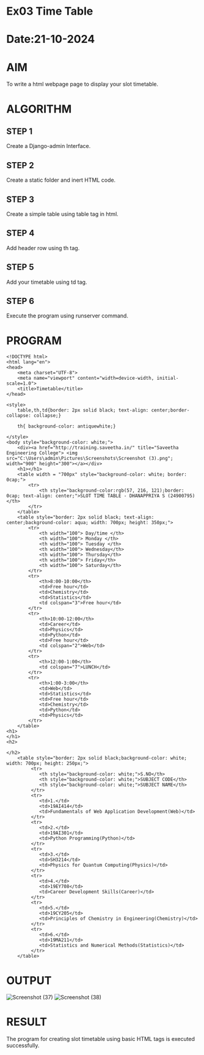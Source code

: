 # Ex03 Time Table
# Date:21-10-2024
# AIM
To write a html webpage page to display your slot timetable.

# ALGORITHM
## STEP 1
Create a Django-admin Interface.

## STEP 2
Create a static folder and inert HTML code.

## STEP 3
Create a simple table using table tag in html.

## STEP 4
Add header row using th tag.

## STEP 5
Add your timetable using td tag.

## STEP 6
Execute the program using runserver command.

# PROGRAM
```
<!DOCTYPE html>
<html lang="en">
<head>
    <meta charset="UTF-8">
    <meta name="viewport" content="width=device-width, initial-scale=1.0">
    <title>Timetable</title>
</head>
 
<style>
    table,th,td{border: 2px solid black; text-align: center;border-collapse: collapse;}
    
    th{ background-color: antiquewhite;}
    
</style>    
<body style="background-color: white;">
    <div><a href="http://training.saveetha.in/" title="Saveetha Engineering College"> <img src="C:\Users\admin\Pictures\Screenshots\Screenshot (3).png"; width="900" height="300"></a></div>
    <h1></h1>
    <table width = "700px" style="background-color: white; border: 0cap;">
        <tr>
            <th style="background-color:rgb(57, 216, 121);border: 0cap; text-align: center;">SLOT TIME TABLE - DHANAPPRIYA S (24900795)</th>
        </tr>  
    </table> 
    <table style="border: 2px solid black; text-align: center;background-color: aqua; width: 700px; height: 350px;">
        <tr>
            <th width="100"> Day/time </th>
            <th width="100"> Monday </th>
            <th width="100"> Tuesday </th>
            <th width="100"> Wednesday</th>
            <th width="100"> Thursday</th>
            <th width="100"> Friday</th>
            <th width="100"> Saturday</th>
        </tr>
        <tr>
            <th>8:00-10:00</th>
            <td>Free hour</td>
            <td>Chemistry</td>
            <td>Statistics</td>
            <td colspan="3">Free hour</td>
        </tr>
        <tr>
            <th>10:00-12:00</th>
            <td>Career</td>
            <td>Physics</td>
            <td>Python</td>
            <td>Free hour</td>
            <td colspan="2">Web</td>
        </tr>
        <tr>
            <th>12:00-1:00</th>
            <td colspan="7">LUNCH</td>
        </tr>
        <tr>
            <th>1:00-3:00</th>
            <td>Web</td>
            <td>Statistics</td>
            <td>Free hour</td>
            <td>Chemistry</td>
            <td>Python</td>
            <td>Physics</td>
        </tr>
    </table>
<h1>
</h1>
<h2>
    
</h2>
    <table style="border: 2px solid black;background-color: white; width: 700px; height: 250px;">
         <tr>
            <th style="background-color: white;">S.NO</th>
            <th style="background-color: white;">SUBJECT CODE</th>
            <th style="background-color: white;">SUBJECT NAME</th>
         </tr>
         <tr> 
            <td>1.</td>
            <td>19AI414</td>
            <td>Fundamentals of Web Application Development(Web)</td>
         </tr>
         <tr>
            <td>2.</td>
            <td>19AI301</td>
            <td>Python Programming(Python)</td>
         </tr>
         <tr>
            <td>3.</td>
            <td>SH3214</td>
            <td>Physics for Quantum Computing(Physics)</td>
         </tr>
         <tr>
            <td>4.</td>
            <td>19EY708</td>
            <td>Career Development Skills(Career)</td>
         </tr>
         <tr>
            <td>5.</td>
            <td>19CY205</td>
            <td>Principles of Chemistry in Engineering(Chemistry)</td>
         </tr>
         <tr>
            <td>6.</td>
            <td>19MA211</td>
            <td>Statistics and Numerical Methods(Statistics)</td>
         </tr>
    </table>
```
# OUTPUT
![Screenshot (37)](https://github.com/user-attachments/assets/9e5f34cd-7d03-4c51-a45f-acce65ac7671)
![Screenshot (38)](https://github.com/user-attachments/assets/79f3c54b-b671-4a1f-aa19-45f2aa4dd3d4)

# RESULT
The program for creating slot timetable using basic HTML tags is executed successfully.
